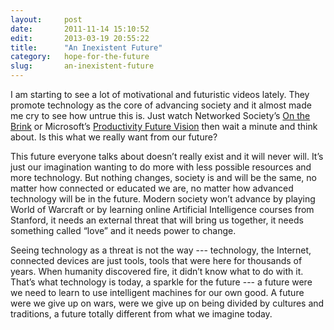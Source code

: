 ```yaml
---
layout:     post
date:       2011-11-14 15:10:52
edit:       2013-03-19 20:55:22
title:      "An Inexistent Future"
category:   hope-for-the-future
slug:       an-inexistent-future
---
```


I am starting to see a lot of motivational and futuristic videos lately. They promote technology as the core of advancing society and it almost made me cry to see how untrue this is. Just watch Networked Society’s [On the Brink](http://www.youtube.com/watch?v=R7cuatm_bqw) or Microsoft’s [Productivity Future Vision](http://www.youtube.com/watch?v=a6cNdhOKwi0) then wait a minute and think about. Is this what we really want from our future?

This future everyone talks about doesn’t really exist and it will never will. It’s just our imagination wanting to do more with less possible resources and more technology. But nothing changes, society is and will be the same, no matter how connected or educated we are, no matter how advanced technology will be in the future. Modern society won’t advance by playing World of Warcraft or by learning online Artificial Intelligence courses from Stanford, it needs an external threat that will bring us together, it needs something called “love” and it needs power to change.

Seeing technology as a threat is not the way --- technology, the Internet, connected devices are just tools, tools that were here for thousands of years. When humanity discovered fire, it didn’t know what to do with it. That’s what technology is today, a sparkle for the future --- a future were we need to learn to use intelligent machines for our own good. A future were we give up on wars, were we give up on being divided by cultures and traditions, a future totally different from what we imagine today.
